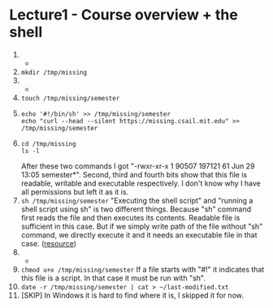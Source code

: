 # Lecture1 - Course overview + the shell
1. -
2. ```mkdir /tmp/missing```
3. -
4. ```touch /tmp/missing/semester```
5. ```
   echo '#!/bin/sh' >> /tmp/missing/semester
   echo "curl --head --silent https://missing.csail.mit.edu" >> /tmp/missing/semester
   ```
6. ```
   cd /tmp/missing
   ls -l
   ```
   After these two commands I got "-rwxr-xr-x 1 90507 197121 61 Jun 29 13:05 semester*".
   Second, third and fourth bits show that this file is readable, writable and executable respectively. I don't know why I have all permissions but left it as it is.
7. ```sh /tmp/missing/semester```
   "Executing the shell script" and "running a shell script using sh" is two different things.
   Because "sh" command first reads the file and then executes its contents. Readable file is sufficient in this case.
   But if we simply write path of the file without "sh" command, we directly execute it and it needs an executable file in that case.
   ([resource](https://askubuntu.com/a/25688))
8. -
9. ```chmod u+x /tmp/missing/semester```
   If a file starts with "#!" it indicates that this file is a script. In that case it must be run with "sh".
10. ```date -r /tmp/missing/semester | cat > ~/last-modified.txt```
11. [SKIP] In Windows it is hard to find where it is, I skipped it for now.
